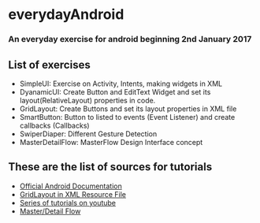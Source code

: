 ﻿# everydayAndroid<br>
### An everyday exercise for android beginning 2nd January 2017 <br>
## List of exercises
* SimpleUI: Exercise on Activity, Intents, making widgets in XML 
* DyanamicUI: Create Button and EditText Widget and set its layout(RelativeLayout) properties in code. 
* GridLayout: Create Buttons and set its layout properties in XML file
* SmartButton: Button to listed to events (Event Listener) and create callbacks (Callbacks)
* SwiperDiaper: Different Gesture Detection
* MasterDetailFlow: MasterFlow Design Interface concept

## These are the list of sources for tutorials
* <a href="https://developer.android.com/training/index.html">Official Android Documentation</a>
* <a href="http://www.techotopia.com/index.php/Working_with_the_Android_GridLayout_in_XML_Layout_Resources">GridLayout in XML Resource File</a>
* <a href="https://www.youtube.com/watch?v=QAbQgLGKd3Y&list=PL6gx4Cwl9DGBsvRxJJOzG4r4k_zLKrnxl"> Series of tutorials on youtube</a>
* <a href="http://www.techotopia.com/index.php/An_Android_Master/Detail_Flow_Tutorial">Master/Detail Flow </a>
